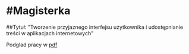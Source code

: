 #Magisterka
==========

##Tytuł: "Tworzenie przyjaznego interfejsu użytkownika i udostępnianie treści w aplikacjach internetowych"

Podglad pracy w [pdf](magisterka.pdf)